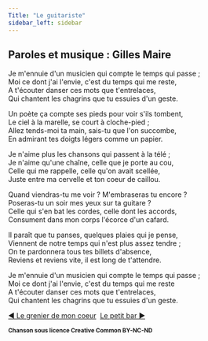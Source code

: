 ```yaml
---
Title: "Le guitariste"
sidebar_left: sidebar
---
```


##  Paroles et musique : Gilles Maire
  
Je m'ennuie d'un musicien qui compte le temps qui passe ;  
Moi ce dont j'ai l'envie, c'est du temps qui me reste,  
A t'écouter danser ces mots que t'entrelaces,  
Qui chantent les chagrins que tu essuies d'un geste.  
  
Un poète ça compte ses pieds pour voir s'ils tombent,  
Le ciel à la marelle, se court à cloche-pied ;  
Allez tends-moi ta main, sais-tu que l'on succombe,  
En admirant tes doigts légers comme un papier.  
  
Je n'aime plus les chansons qui passent à la télé ;  
Je n'aime qu'une chaîne, celle que je porte au cou,  
Celle qui me rappelle, celle qu'on avait scellée,  
Juste entre ma cervelle et ton coeur de caillou.  
  
Quand viendras-tu me voir ? M'embraseras tu encore ?  
Poseras-tu un soir mes yeux sur ta guitare ?  
Celle qui s'en bat les cordes, celle dont les accords,  
Consument dans mon corps l'écorce d'un cafard.  
  
Il paraît que tu panses, quelques plaies qui je pense,  
Viennent de notre temps qui n'est plus assez tendre ;  
On te pardonnera tous tes billets d'absence,  
Reviens et reviens vite, il est long de t'attendre.  
  
Je m'ennuie d'un musicien qui compte le temps qui passe ;  
Moi ce dont j'ai l'envie, c'est du temps qui me reste  
A t'écouter danser ces mots que t'entrelaces,  
Qui chantent les chagrins que tu essuies d'un geste.  
  
  


[ ◀ Le grenier de mon coeur](../le_grenier_de_mon_coeur) ​ ​ ​ ​ ​ ​ ​ ​ ​ ​ ​ ​[Le petit bar ▶](../le_petit_bar)


<b><sub>Chanson sous licence Creative Common BY-NC-ND</sub></b>
